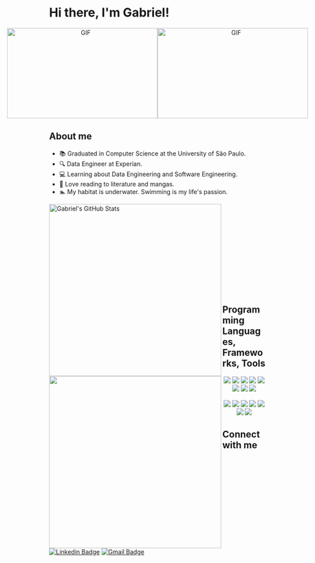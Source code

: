 # Hi there, I'm Gabriel!

<div align="center" style="display: flex; justify-content: center;">
	<img height="210px" width="350px" alt="GIF" src="https://media1.tenor.com/images/dc934b5ef0b376eb48490fcbb0092099/tenor.gif?itemid=9051183"/>
	<img height="210px" width="350px" alt="GIF" src="https://i.gifer.com/1Lnp.gif"/>
</div>

## About me

- 📚 Graduated in Computer Science at the University of São Paulo.
- 🔍 Data Engineer at Experian.
- 💻 Learning about Data Engineering and Software Engineering.
- 📖 Love reading to literature and mangas.
- 🏊 My habitat is underwater. Swimming is my life's passion.

<a href="https://github.com/GKuabara/GKuabara">
	<img width="400" height="auto" align="left" src="https://github-readme-stats.vercel.app/api?username=GKuabara&show_icons=true&count_private=true&include_all_commits=true&title_color=ffffff&text_color=c9cacc&icon_color=2bbc8a&bg_color=1d1f21" alt="Gabriel's GitHub Stats" width="400px"/>
</a>
<a href="https://github.com/GKuabara/GKuabara">
	<img width="400" height="auto" align="left" src="https://github-readme-stats.vercel.app/api/top-langs/?username=GKuabara&langs_count=10&layout=compact&title_color=ffffff&text_color=c9cacc&icon_color=2bbc8a&bg_color=1d1f21" width="400px"/>
</a>

<br></br><br></br><br></br><br></br><br></br><br></br>

## Programming Languages, Frameworks, Tools

<p align="center">
	<img src="https://img.shields.io/badge/python%20-%2314354C.svg?&style=for-the-badge&logo=python&logoColor=white">
	<img src="https://img.shields.io/badge/sql-4169E1?style=for-the-badge&logo=postgresql&logoColor=white">
	<img src="https://img.shields.io/badge/javascript-F7DF1E?style=for-the-badge&logo=javascript&logoColor=white">
	<img src="https://img.shields.io/badge/c++%20-%2300599C.svg?&style=for-the-badge&logo=c%2B%2B&logoColor=white">
	<img src="https://img.shields.io/badge/c-%23323330.svg?&style=for-the-badge&logo=c&logoColor=%23ffffff">
	<img src="https://img.shields.io/badge/css-1572B6?style=for-the-badge&logo=css3&logoColor=white">
	<img src="https://img.shields.io/badge/html-E34F26?style=for-the-badge&logo=html5&logoColor=white">
	<img src="https://img.shields.io/badge/php-%23777BB4?style=for-the-badge&logo=php&logoColor=white"/>
	<br></br>
	<img src="https://img.shields.io/badge/flask-%23000000?style=for-the-badge&logo=flask&logoColor=white">
	<img src="https://img.shields.io/badge/django-%23092E20?style=for-the-badge&logo=django&logoColor=white">
	<img src="https://img.shields.io/badge/AWS-%23232F3E?style=for-the-badge&logo=amazonwebservices&logoColor=white">
	<img src="https://img.shields.io/badge/apache%20airflow-%23017CEE?style=for-the-badge&logo=apache%20airflow&logoColor=white">
	<img src="https://img.shields.io/badge/apache%20spark-%23E25A1C?style=for-the-badge&logo=apache%20spark&logoColor=white">
	<img src="https://img.shields.io/badge/apache%20hadoop-%2366CCFF?style=for-the-badge&logo=apache%20hadoop&logoColor=white">
	<img src="https://img.shields.io/badge/git%20-%23F05033.svg?&style=for-the-badge&logo=git&logoColor=white"/>
</p>

## Connect with me

[![Linkedin Badge](https://img.shields.io/badge/-LinkedIn-blue?style=flat-square&logo=Linkedin&logoColor=white&link=https://www.linkedin.com/in/gkuabara/)](https://www.linkedin.com/in/gkuabara/)
[![Gmail Badge](https://img.shields.io/badge/-Gmail-c14438?style=flat-square&logo=Gmail&logoColor=white&link=mailto:gabrielalveskuabara@gmail.com)](mailto:gabrielalveskuabara@gmail.com)
